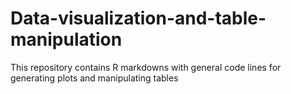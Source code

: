 # Data-visualization-and-table-manipulation
This repository contains R markdowns with general code lines for generating plots and manipulating tables
